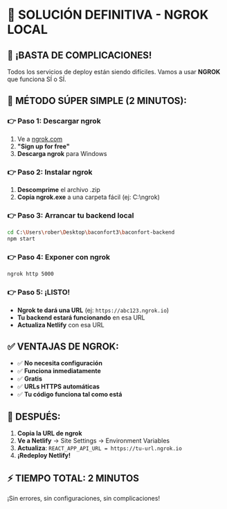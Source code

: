 # 🚀 SOLUCIÓN DEFINITIVA - NGROK LOCAL

## 😤 ¡BASTA DE COMPLICACIONES!

Todos los servicios de deploy están siendo difíciles. Vamos a usar **NGROK** que funciona SÍ o SÍ.

## 🎯 MÉTODO SÚPER SIMPLE (2 MINUTOS):

### 👉 Paso 1: Descargar ngrok
1. Ve a [ngrok.com](https://ngrok.com)
2. **"Sign up for free"**
3. **Descarga ngrok** para Windows

### 👉 Paso 2: Instalar ngrok
1. **Descomprime** el archivo .zip
2. **Copia ngrok.exe** a una carpeta fácil (ej: C:\ngrok\)

### 👉 Paso 3: Arrancar tu backend local
```bash
cd C:\Users\rober\Desktop\baconfort3\baconfort-backend
npm start
```

### 👉 Paso 4: Exponer con ngrok
```bash
ngrok http 5000
```

### 👉 Paso 5: ¡LISTO!
- **Ngrok te dará una URL** (ej: `https://abc123.ngrok.io`)
- **Tu backend estará funcionando** en esa URL
- **Actualiza Netlify** con esa URL

## ✅ VENTAJAS DE NGROK:
- ✅ **No necesita configuración**
- ✅ **Funciona inmediatamente**
- ✅ **Gratis**
- ✅ **URLs HTTPS automáticas**
- ✅ **Tu código funciona tal como está**

## 🎯 DESPUÉS:
1. **Copia la URL de ngrok**
2. **Ve a Netlify** → Site Settings → Environment Variables
3. **Actualiza**: `REACT_APP_API_URL = https://tu-url.ngrok.io`
4. **¡Redeploy Netlify!**

## ⚡ TIEMPO TOTAL: 2 MINUTOS
¡Sin errores, sin configuraciones, sin complicaciones!
